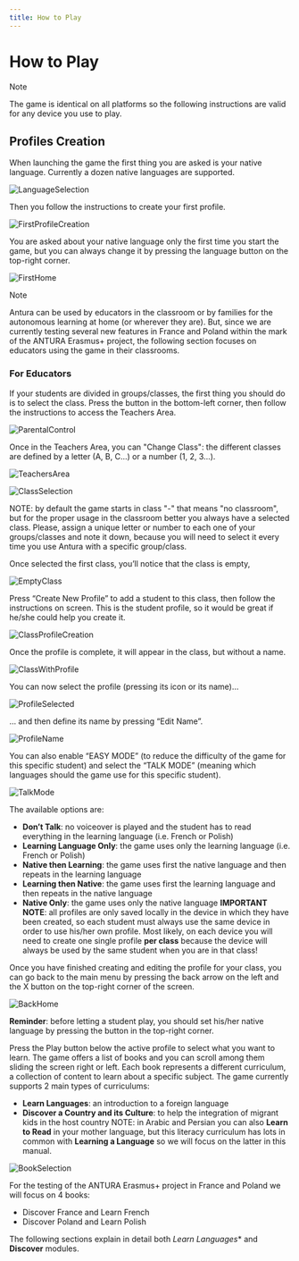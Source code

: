 ```yaml
---
title: How to Play
---
```


# How to Play

> [!note]
> The game is identical on all platforms so the following instructions are valid for any device you use to play.

## Profiles Creation

When launching the game the first thing you are asked is your native language. 
Currently a dozen native languages are supported.

![LanguageSelection](../../assets/img/screenshot/HowToPlay_LanguageSelection.jpg)

Then you follow the instructions to create your first profile.

![FirstProfileCreation](../../assets/img/screenshot/HowToPlay_FirstProfileCreation.jpg)

You are asked about your native language only the first time you start the game, but you can always change it by pressing the language button on the top-right corner. 

![FirstHome](../../assets/img/screenshot/HowToPlay_FirstHome.jpg)

> [!note]
> Antura can be used by educators in the classroom or by families for the autonomous learning at home (or wherever they are). But, since we are currently testing several new features in France and Poland within the mark of the ANTURA Erasmus+ project, the following section focuses on educators using the game in their classrooms.

### For Educators

If your students are divided in groups/classes, the first thing you should do is to select the class.
Press the button in the bottom-left corner, then follow the instructions to access the Teachers Area.

![ParentalControl](../../assets/img/screenshot/HowToPlay_ParentalControl.jpg)

Once in the Teachers Area, you can "Change Class": the different classes are defined by a letter (A, B, C...) or a number (1, 2, 3...). 

![TeachersArea](../../assets/img/screenshot/HowToPlay_TeachersArea.jpg)

![ClassSelection](../../assets/img/screenshot/HowToPlay_ClassSelection.jpg)

NOTE: by default the game starts in class "-" that means "no classroom", but for the proper usage in the classroom better you always have a selected class.
Please, assign a unique letter or number to each one of your groups/classes and note it down, because you will need to select it every time you use Antura with a specific group/class.

Once selected the first class, you’ll notice that the class is empty, 

![EmptyClass](../../assets/img/screenshot/HowToPlay_EmptyClass.jpg)

Press “Create New Profile” to add a student to this class, then follow the instructions on screen.
This is the student profile, so it would be great if he/she could help you create it. 

![ClassProfileCreation](../../assets/img/screenshot/HowToPlay_ClassProfileCreation.jpg)

Once the profile is complete, it will appear in the class, but without a name. 

![ClassWithProfile](../../assets/img/screenshot/HowToPlay_ClassWithProfile.jpg)

You can now select the profile (pressing its icon or its name)...

![ProfileSelected](../../assets/img/screenshot/HowToPlay_ProfileSelected.jpg)

… and then define its name by pressing “Edit Name”.

![ProfileName](../../assets/img/screenshot/HowToPlay_ProfileName.jpg)

You can also enable “EASY MODE” (to reduce the difficulty of the game for this specific student) and select the “TALK MODE” (meaning which languages should the game use for this specific student).

![TalkMode](../../assets/img/screenshot/HowToPlay_TalkMode.jpg)

The available options are: 
- **Don’t Talk**: no voiceover is played and the student has to read everything in the learning language (i.e. French or Polish)
- **Learning Language Only**: the game uses only the learning language (i.e. French or Polish)
- **Native then Learning**: the game uses first the native language and then repeats in the learning language
- **Learning then Native**: the game uses first the learning language and then repeats in the native language
- **Native Only**: the game uses only the native language
**IMPORTANT NOTE**: all profiles are only saved locally in the device in which they have been created, so each student must always use the same device in order to use his/her own profile. Most likely, on each device you will need to create one single profile __per class__ because the device will always be used by the same student when you are in that class!

Once you have finished creating and editing the profile for your class, you can go back to the main menu by pressing the back arrow on the left and the X button on the top-right corner of the screen.

![BackHome](../../assets/img/screenshot/HowToPlay_BackHome.jpg)

**Reminder**: before letting a student play, you should set his/her native language by pressing the button in the top-right corner.

Press the Play button below the active profile to select what you want to learn.
The game offers a list of books and you can scroll among them sliding the screen right or left.
Each book represents a different curriculum, a collection of content to learn about a specific subject. The game currently supports 2 main types of curriculums:
- **Learn Languages**: an introduction to a foreign language
- **Discover a Country and its Culture**: to help the integration of migrant kids in the host country
NOTE: in Arabic and Persian you can also **Learn to Read** in your mother language, but this literacy curriculum has lots in common with **Learning a Language** so we will focus on the latter in this manual.

![BookSelection](../../assets/img/screenshot/HowToPlay_BookSelection.jpg)

For the testing of the ANTURA Erasmus+ project in France and Poland we will focus on 4 books:
- Discover France and Learn French
- Discover Poland and Learn Polish

The following sections explain in detail both *Learn Languages** and **Discover** modules.

